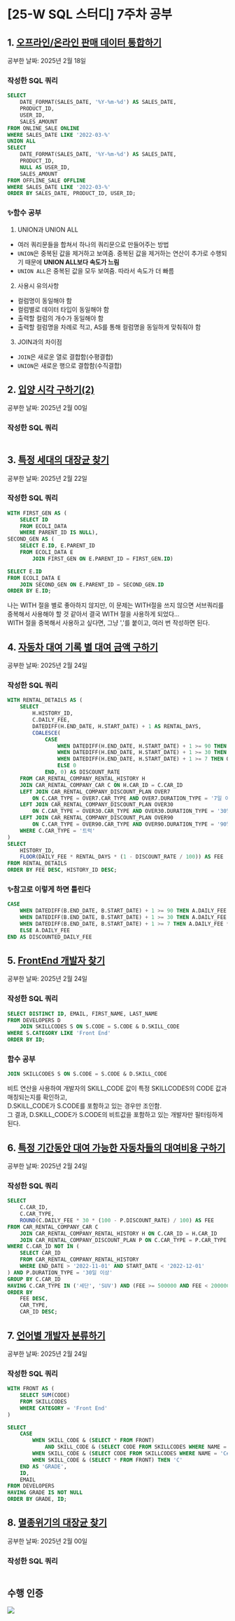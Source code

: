 # [25-W SQL 스터디] 7주차 공부

## 1. [오프라인/온라인 판매 데이터 통합하기](https://school.programmers.co.kr/learn/courses/30/lessons/131537)
공부한 날짜: 2025년 2월 18일

### 작성한 SQL 쿼리
```SQL
SELECT
    DATE_FORMAT(SALES_DATE, '%Y-%m-%d') AS SALES_DATE,
    PRODUCT_ID,
    USER_ID,
    SALES_AMOUNT
FROM ONLINE_SALE ONLINE
WHERE SALES_DATE LIKE '2022-03-%'
UNION ALL
SELECT
    DATE_FORMAT(SALES_DATE, '%Y-%m-%d') AS SALES_DATE,
    PRODUCT_ID,
    NULL AS USER_ID,
    SALES_AMOUNT
FROM OFFLINE_SALE OFFLINE
WHERE SALES_DATE LIKE '2022-03-%'
ORDER BY SALES_DATE, PRODUCT_ID, USER_ID;
```

### ✨함수 공부
1. UNION과 UNION ALL
- 여러 쿼리문들을 합쳐서 하나의 쿼리문으로 만들어주는 방법
- `UNION`은 중복된 값을 제거하고 보여줌. 중복된 값을 제거하는 연산이 추가로 수행되기 때문에 **UNION ALL보다 속도가 느림**
- `UNION ALL`은 중복된 값을 모두 보여줌. 따라서 속도가 더 빠름

2. 사용시 유의사항
- 컬럼명이 동일해야 함
- 컬럼별로 데이터 타입이 동일해야 함
- 출력할 컬럼의 개수가 동일해야 함
- 출력할 컬럼명을 차례로 적고, AS를 통해 컬럼명을 동일하게 맞춰줘야 함

3. JOIN과의 차이점
- `JOIN`은 새로운 열로 결합함(수평결합)
- `UNION`은 새로운 행으로 결합함(수직결합)


## 2. [입양 시각 구하기(2)](https://school.programmers.co.kr/learn/courses/30/lessons/59413)
공부한 날짜: 2025년 2월 00일

### 작성한 SQL 쿼리
```SQL
```


## 3. [특정 세대의 대장균 찾기](https://school.programmers.co.kr/learn/courses/30/lessons/301650)
공부한 날짜: 2025년 2월 22일

### 작성한 SQL 쿼리
```SQL
WITH FIRST_GEN AS (
    SELECT ID
    FROM ECOLI_DATA
    WHERE PARENT_ID IS NULL),
SECOND_GEN AS (
    SELECT E.ID, E.PARENT_ID
    FROM ECOLI_DATA E
        JOIN FIRST_GEN ON E.PARENT_ID = FIRST_GEN.ID)

SELECT E.ID
FROM ECOLI_DATA E
    JOIN SECOND_GEN ON E.PARENT_ID = SECOND_GEN.ID
ORDER BY E.ID;
```
나는 WITH 절을 별로 좋아하지 않지만, 이 문제는 WITH절을 쓰지 않으면 서브쿼리를 중복해서 사용해야 할 것 같아서 결국 WITH 절을 사용하게 되었다...<br>
WITH 절을 중복해서 사용하고 싶다면, 그냥 ','를 붙이고, 여러 번 작성하면 된다.


## 4. [자동차 대여 기록 별 대여 금액 구하기](https://school.programmers.co.kr/learn/courses/30/lessons/151141)
공부한 날짜: 2025년 2월 24일

### 작성한 SQL 쿼리
```SQL
WITH RENTAL_DETAILS AS (
    SELECT 
        H.HISTORY_ID,
        C.DAILY_FEE,
        DATEDIFF(H.END_DATE, H.START_DATE) + 1 AS RENTAL_DAYS,
        COALESCE(
            CASE 
                WHEN DATEDIFF(H.END_DATE, H.START_DATE) + 1 >= 90 THEN OVER90.DISCOUNT_RATE
                WHEN DATEDIFF(H.END_DATE, H.START_DATE) + 1 >= 30 THEN OVER30.DISCOUNT_RATE
                WHEN DATEDIFF(H.END_DATE, H.START_DATE) + 1 >= 7 THEN OVER7.DISCOUNT_RATE
                ELSE 0
            END, 0) AS DISCOUNT_RATE
    FROM CAR_RENTAL_COMPANY_RENTAL_HISTORY H
    JOIN CAR_RENTAL_COMPANY_CAR C ON H.CAR_ID = C.CAR_ID
    LEFT JOIN CAR_RENTAL_COMPANY_DISCOUNT_PLAN OVER7 
        ON C.CAR_TYPE = OVER7.CAR_TYPE AND OVER7.DURATION_TYPE = '7일 이상'
    LEFT JOIN CAR_RENTAL_COMPANY_DISCOUNT_PLAN OVER30 
        ON C.CAR_TYPE = OVER30.CAR_TYPE AND OVER30.DURATION_TYPE = '30일 이상'
    LEFT JOIN CAR_RENTAL_COMPANY_DISCOUNT_PLAN OVER90 
        ON C.CAR_TYPE = OVER90.CAR_TYPE AND OVER90.DURATION_TYPE = '90일 이상'
    WHERE C.CAR_TYPE = '트럭'
)
SELECT 
    HISTORY_ID,
    FLOOR(DAILY_FEE * RENTAL_DAYS * (1 - DISCOUNT_RATE / 100)) AS FEE
FROM RENTAL_DETAILS
ORDER BY FEE DESC, HISTORY_ID DESC;
```

### ✨참고로 이렇게 하면 틀린다
```SQL
CASE
    WHEN DATEDIFF(B.END_DATE, B.START_DATE) + 1 >= 90 THEN A.DAILY_FEE * 0.9
    WHEN DATEDIFF(B.END_DATE, B.START_DATE) + 1 >= 30 THEN A.DAILY_FEE * 0.93
    WHEN DATEDIFF(B.END_DATE, B.START_DATE) + 1 >= 7 THEN A.DAILY_FEE * 0.95
    ELSE A.DAILY_FEE
END AS DISCOUNTED_DAILY_FEE
```


## 5. [FrontEnd 개발자 찾기](https://school.programmers.co.kr/learn/courses/30/lessons/276035)
공부한 날짜: 2025년 2월 24일

### 작성한 SQL 쿼리
```SQL
SELECT DISTINCT ID, EMAIL, FIRST_NAME, LAST_NAME
FROM DEVELOPERS D
    JOIN SKILLCODES S ON S.CODE = S.CODE & D.SKILL_CODE
WHERE S.CATEGORY LIKE 'Front End'
ORDER BY ID;
```

### 함수 공부
```SQL
JOIN SKILLCODES S ON S.CODE = S.CODE & D.SKILL_CODE
```
비트 연산을 사용하여 개발자의 SKILL_CODE 값이 특정 SKILLCODES의 CODE 값과 매칭되는지를 확인하고,<br>
D.SKILL_CODE가 S.CODE를 포함하고 있는 경우만 조인함.<br>
그 결과, D.SKILL_CODE가 S.CODE의 비트값을 포함하고 있는 개발자만 필터링하게 된다.


## 6. [특정 기간동안 대여 가능한 자동차들의 대여비용 구하기](https://school.programmers.co.kr/learn/courses/30/lessons/157339)
공부한 날짜: 2025년 2월 24일

### 작성한 SQL 쿼리
```SQL
SELECT
    C.CAR_ID,
    C.CAR_TYPE,
    ROUND(C.DAILY_FEE * 30 * (100 - P.DISCOUNT_RATE) / 100) AS FEE
FROM CAR_RENTAL_COMPANY_CAR C
    JOIN CAR_RENTAL_COMPANY_RENTAL_HISTORY H ON C.CAR_ID = H.CAR_ID
    JOIN CAR_RENTAL_COMPANY_DISCOUNT_PLAN P ON C.CAR_TYPE = P.CAR_TYPE
WHERE C.CAR_ID NOT IN (
    SELECT CAR_ID
    FROM CAR_RENTAL_COMPANY_RENTAL_HISTORY
    WHERE END_DATE > '2022-11-01' AND START_DATE < '2022-12-01'
) AND P.DURATION_TYPE = '30일 이상'
GROUP BY C.CAR_ID
HAVING C.CAR_TYPE IN ('세단', 'SUV') AND (FEE >= 500000 AND FEE < 2000000) 
ORDER BY
    FEE DESC,
    CAR_TYPE,
    CAR_ID DESC;
```


## 7. [언어별 개발자 분류하기](https://school.programmers.co.kr/learn/courses/30/lessons/276036)
공부한 날짜: 2025년 2월 24일

### 작성한 SQL 쿼리
```SQL
WITH FRONT AS (
    SELECT SUM(CODE)
    FROM SKILLCODES
    WHERE CATEGORY = 'Front End'
)

SELECT
    CASE
        WHEN SKILL_CODE & (SELECT * FROM FRONT)
            AND SKILL_CODE & (SELECT CODE FROM SKILLCODES WHERE NAME = 'python') THEN 'A'
        WHEN SKILL_CODE & (SELECT CODE FROM SKILLCODES WHERE NAME = 'C#') THEN 'B'
        WHEN SKILL_CODE & (SELECT * FROM FRONT) THEN 'C'
    END AS 'GRADE',
    ID,
    EMAIL
FROM DEVELOPERS
HAVING GRADE IS NOT NULL
ORDER BY GRADE, ID;
```


## 8. [멸종위기의 대장균 찾기](https://school.programmers.co.kr/learn/courses/30/lessons/301651)
공부한 날짜: 2025년 2월 00일

### 작성한 SQL 쿼리
```SQL
```


## 수행 인증
![](https://github.com/bird-one-00/25-W_SQL_study/blob/main/img/%EC%8A%A4%ED%81%AC%EB%A6%B0%EC%83%B7%202025-02-25%20143504.png)